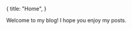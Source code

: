 {
  title: "Home",
}

Welcome to my blog! I hope you enjoy my posts.

<page-list pattern="posts/" />
